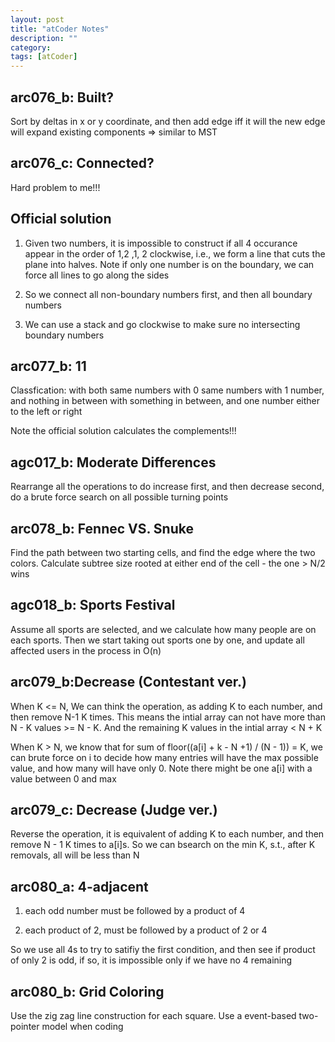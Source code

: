 ```yaml
---
layout: post
title: "atCoder Notes" 
description: ""
category: 
tags: [atCoder]
---
```

arc076_b: Built?
--------
Sort by deltas in x or y coordinate, and then add edge iff it will the new edge will expand existing components => similar to MST

arc076_c: Connected?
--------

Hard problem to me!!!

Official solution
---------

1. Given two numbers, it is impossible to construct if all 4 occurance appear in the order of 1,2 ,1, 2 clockwise, i.e., we form a line that cuts the plane into halves. Note if only one number is on the boundary, we can force all lines to go along the sides

2. So we connect all non-boundary numbers first, and then all boundary numbers 

3. We can use a stack and go clockwise to make sure no intersecting boundary numbers

arc077_b: 11
-------
Classfication:
with both same numbers
with 0 same numbers
with 1 number, and nothing in between
with something in between, and one number either to the left or right

Note the official solution calculates the complements!!!


agc017_b: Moderate Differences
-------
Rearrange all the operations to do increase first, and then decrease second, do a brute force search on all possible turning points


arc078_b: Fennec VS. Snuke
-------
Find the path between two starting cells, and find the edge where the two colors. Calculate subtree size rooted at either end of the cell - the one > N/2 wins


agc018_b: Sports Festival
-------
Assume all sports are selected, and we calculate how many people are on each sports. Then we start taking out sports one by one, and update all affected users in the process in O(n)


arc079_b:Decrease (Contestant ver.)
--------
When K <= N, We can think the operation, as adding K to each number, and then remove N-1 K times. This means the intial array can not have more than  N - K values >= N - K. And the remaining K values in the intial array < N + K   

When K > N, we know that for sum of floor((a[i] + k - N +1) / (N - 1)) = K, we can brute force on i to decide how many entries will have the max possible value, and how many will have only 0. Note there might be one a[i] with a value between 0 and max


arc079_c: Decrease (Judge ver.)
--------
Reverse the operation, it is equivalent of adding K to each number, and then remove N - 1 K times to a[i]s. So we can bsearch on the min K, s.t., after K removals, all will be less than N 


arc080_a: 4-adjacent
--------
1. each odd number must be followed by a product of 4

2. each product of 2, must be followed by a product of 2 or 4

So we use all 4s to try to satifiy the first condition, and then see if product of only 2 is odd, if so, it is impossible only if we have no 4 remaining

arc080_b: Grid Coloring
--------
Use the zig zag line construction for each square. Use a event-based two-pointer model when coding
